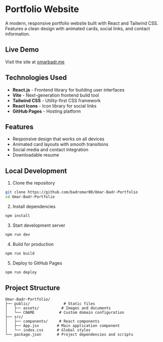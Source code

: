 # Portfolio Website

A modern, responsive portfolio website built with React and Tailwind CSS. Features a clean design with animated cards, social links, and contact information.

## Live Demo
Visit the site at [omarbadr.me](https://omarbadr.me)

## Technologies Used

- **React.js** - Frontend library for building user interfaces
- **Vite** - Next-generation frontend build tool
- **Tailwind CSS** - Utility-first CSS framework
- **React Icons** - Icon library for social links
- **GitHub Pages** - Hosting platform

## Features

- Responsive design that works on all devices
- Animated card layouts with smooth transitions
- Social media and contact integration
- Downloadable resume

## Local Development

1. Clone the repository
```bash
git clone https://github.com/badromar00/Omar-Badr-Portfolio
cd Omar-Badr-Portfolio
```

2. Install dependencies
```bash
npm install
```

3. Start development server
```bash
npm run dev
```

4. Build for production
```bash
npm run build
```

5. Deploy to GitHub Pages
```bash
npm run deploy
```

## Project Structure

```
Omar-Badr-Portfolio/
├── public/               # Static files
│   ├── assets/          # Images and documents
│   └── CNAME           # Custom domain configuration
├── src/
│   ├── components/     # React components
│   ├── App.jsx        # Main application component
│   └── index.css      # Global styles
└── package.json       # Project dependencies and scripts
```
